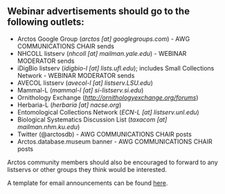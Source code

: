 ## Webinar advertisements should go to the following outlets:

- Arctos Google Group (*arctos [at] googlegroups.com*) - AWG COMMUNICATIONS CHAIR sends
- NHCOLL listserv (*nhcoll [at] mailman.yale.edu*) - WEBINAR MODERATOR sends
- iDigBio listserv (*idigbio-l [at] lists.ufl.edu*); includes Small Collections Network - WEBINAR MODERATOR sends
- AVECOL listserv (*avecol-l [at] listserv.LSU.edu*)
- Mammal-L (*mammal-l [at] si-listserv.si.edu*)
- Ornithology Exchange (*http://ornithologyexchange.org/forums*)
- Herbaria-L (*herbaria [at] nacse.org*)
- Entomological Collections Network (*ECN-L [at] listserv.unl.edu*)
- Biological Systematics Discussion List (*taxacom [at] mailman.nhm.ku.edu*)
- Twitter (@arctosdb) - AWG COMMUNICATIONS CHAIR posts
- Arctos.database.museum banner - AWG COMMUNICATIONS CHAIR posts

Arctos community members should also be encouraged to forward to any listservs or other groups they think would be interested.

A template for email announcements can be found [here](/email-ennouncement.md).
